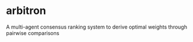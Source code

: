 # arbitron
A multi-agent consensus ranking system to derive optimal weights through pairwise comparisons
